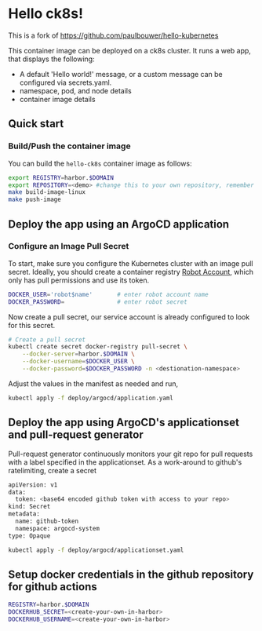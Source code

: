 # Hello ck8s!

This is a fork of https://github.com/paulbouwer/hello-kubernetes

This container image can be deployed on a ck8s cluster. It runs a web app, that displays the following:

- A default 'Hello world!' message, or a custom message can be configured via secrets.yaml.
- namespace, pod, and node details
- container image details

## Quick start

### Build/Push the container image

You can build the `hello-ck8s` container image as follows:

```bash
export REGISTRY=harbor.$DOMAIN
export REPOSITORY=<demo> #change this to your own repository, remember to match it in github actions so it updates the manifest correctly
make build-image-linux
make push-image
```

## Deploy the app using an ArgoCD application

### Configure an Image Pull Secret

To start, make sure you configure the Kubernetes cluster with an image pull secret. Ideally, you should create a container registry [Robot Account](https://goharbor.io/docs/2.2.0/working-with-projects/project-configuration/create-robot-accounts/), which only has pull permissions and use its token.

```bash
DOCKER_USER='robot$name'       # enter robot account name
DOCKER_PASSWORD=               # enter robot secret
```

Now create a pull secret, our service account is already configured to look for this secret.

```bash
# Create a pull secret
kubectl create secret docker-registry pull-secret \
    --docker-server=harbor.$DOMAIN \
    --docker-username=$DOCKER_USER \
    --docker-password=$DOCKER_PASSWORD -n <destionation-namespace>
```

Adjust the values in the manifest as needed and run,

```bash
kubectl apply -f deploy/argocd/application.yaml
```

## Deploy the app using ArgoCD's applicationset and pull-request generator

Pull-request generator continuously monitors your git repo for pull requests with a label specified in the applicationset. As a work-around to github's ratelimiting, create a secret

```bash
apiVersion: v1
data:
  token: <base64 encoded github token with access to your repo>
kind: Secret
metadata:
  name: github-token
  namespace: argocd-system
type: Opaque
```

```bash
kubectl apply -f deploy/argocd/applicationset.yaml
```

## Setup docker credentials in the github repository for github actions

```bash
REGISTRY=harbor.$DOMAIN
DOCKERHUB_SECRET=<create-your-own-in-harbor>
DOCKERHUB_USERNAME=<create-your-own-in-harbor>
```